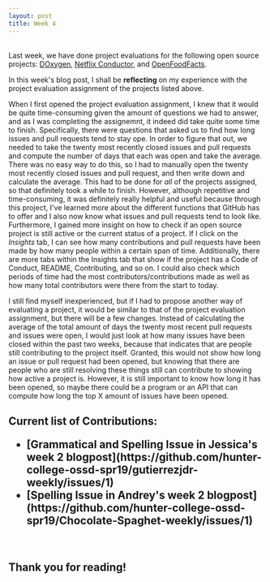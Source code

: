 ```yaml
---
layout: post
title: Week 4
---
```

<br />
Last week, we have done project evaluations for the following open source projects: <a href="http://www.doxygen.nl/">DOxygen</a>, <a href="https://netflix.github.io/conductor/">Netflix Conductor</a>, and <a href="https://world.openfoodfacts.org/">OpenFoodFacts</a>. <br />

In this week's blog post, I shall be <strong> reflecting </strong> on my experience with the project evaluation assignment of the projects listed above. <br />

When I first opened the project evaluation assignment, I knew that it would be quite time-consuming given the amount of questions we had to answer, and as I was completing the assignemnt, it indeed did take quite some time to finish. Specifically, there were questions that asked us to find how long issues and pull requests tend to stay ope. In order to figure that out, we needed to take the twenty most recently closed issues and pull requests and compute the number of days that each was open and take the average. There was no easy way to do this, so I had to manually open the twenty most recently closed issues and pull request, and then write down and calculate the average. This had to be done for <em> all </em> of the projects assigned, so that definitely took a while
to finish. However, although repetitive and time-consuming, it was definitely really helpful and useful because through this project, I've learned more about the different functions that GitHub has to offer and I also now know what issues and pull requests tend to look like. Furthermore, I gained more insight on how to check if an open source project is still active or the current status of a project. If I click on the <em> Insights </em> tab, I can see how many contributions and pull requests have been made by how many people within a certain span of time. Additionally, there are more tabs within the Insights tab that show if the project has a Code of Conduct, README, Contributing, and so on. I could also check which periods of time had the most contributors/contributions made as well as
how many total contributors were there from the start to today. <br />

I still find myself inexperienced, but if I had to propose another way of evaluating a project, it would be similar to that of the project evaluation assignment, but there will be a few changes. Instead of calculating the average of the total amount of days the twenty most recent pull requests and issues were open, I would just look at how many issues have been closed within the past two weeks, because that indicates that are people still contributing to the project itself. Granted, this would not show how long an issue or pull request had been opened, but knowing that there are people who are still resolving these things still can contribute to showing how active a project is. However, it is still important to know how long it has been opened, so maybe there could be a program or an API that can compute how long the top X amount of issues have been opened. <br />

<h2> Current list of Contributions: <br />
<ul>
	<li> [Grammatical and Spelling Issue in Jessica's week 2 blogpost](https://github.com/hunter-college-ossd-spr19/gutierrezjdr-weekly/issues/1)
	<li> [Spelling Issue in Andrey's week 2 blogpost](https://github.com/hunter-college-ossd-spr19/Chocolate-Spaghet-weekly/issues/1)
</ul><br />
	
Thank you for reading!
